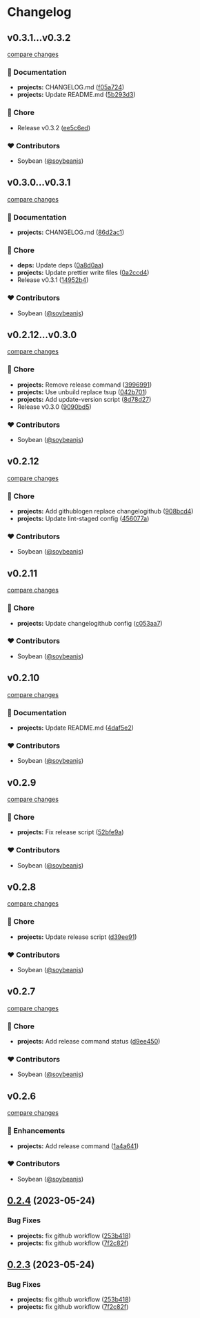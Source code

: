 # Changelog

## v0.3.1...v0.3.2

[compare changes](https://github.com/honghuangdc/soybean-cli/compare/v0.3.1...v0.3.2)

### 📖 Documentation

- **projects:** CHANGELOG.md ([f05a724](https://github.com/honghuangdc/soybean-cli/commit/f05a724))
- **projects:** Update README.md ([5b293d3](https://github.com/honghuangdc/soybean-cli/commit/5b293d3))

### 🏡 Chore

- Release v0.3.2 ([ee5c6ed](https://github.com/honghuangdc/soybean-cli/commit/ee5c6ed))

### ❤️ Contributors

- Soybean ([@soybeanjs](http://github.com/soybeanjs))

## v0.3.0...v0.3.1

[compare changes](https://github.com/honghuangdc/soybean-cli/compare/v0.3.0...v0.3.1)

### 📖 Documentation

- **projects:** CHANGELOG.md ([86d2ac1](https://github.com/honghuangdc/soybean-cli/commit/86d2ac1))

### 🏡 Chore

- **deps:** Update deps ([0a8d0aa](https://github.com/honghuangdc/soybean-cli/commit/0a8d0aa))
- **projects:** Update prettier write files ([0a2ccd4](https://github.com/honghuangdc/soybean-cli/commit/0a2ccd4))
- Release v0.3.1 ([14952b4](https://github.com/honghuangdc/soybean-cli/commit/14952b4))

### ❤️ Contributors

- Soybean ([@soybeanjs](http://github.com/soybeanjs))

## v0.2.12...v0.3.0

[compare changes](https://github.com/honghuangdc/soybean-cli/compare/v0.2.12...v0.3.0)

### 🏡 Chore

- **projects:** Remove release command ([3996991](https://github.com/honghuangdc/soybean-cli/commit/3996991))
- **projects:** Use unbuild replace tsup ([042b701](https://github.com/honghuangdc/soybean-cli/commit/042b701))
- **projects:** Add update-version script ([8d78d27](https://github.com/honghuangdc/soybean-cli/commit/8d78d27))
- Release v0.3.0 ([9090bd5](https://github.com/honghuangdc/soybean-cli/commit/9090bd5))

### ❤️ Contributors

- Soybean ([@soybeanjs](http://github.com/soybeanjs))

## v0.2.12

[compare changes](https://github.com/honghuangdc/soybean-cli/compare/v0.2.11...v0.2.12)


### 🏡 Chore

  - **projects:** Add githublogen replace changelogithub ([908bcd4](https://github.com/honghuangdc/soybean-cli/commit/908bcd4))
  - **projects:** Update lint-staged config ([456077a](https://github.com/honghuangdc/soybean-cli/commit/456077a))

### ❤️  Contributors

- Soybean ([@soybeanjs](http://github.com/soybeanjs))

## v0.2.11

[compare changes](https://github.com/honghuangdc/soybean-cli/compare/v0.2.10...v0.2.11)


### 🏡 Chore

  - **projects:** Update changelogithub config ([c053aa7](https://github.com/honghuangdc/soybean-cli/commit/c053aa7))

### ❤️  Contributors

- Soybean ([@soybeanjs](http://github.com/soybeanjs))

## v0.2.10

[compare changes](https://github.com/honghuangdc/soybean-cli/compare/v0.2.9...v0.2.10)


### 📖 Documentation

  - **projects:** Update README.md ([4daf5e2](https://github.com/honghuangdc/soybean-cli/commit/4daf5e2))

### ❤️  Contributors

- Soybean ([@soybeanjs](http://github.com/soybeanjs))

## v0.2.9

[compare changes](https://github.com/honghuangdc/soybean-cli/compare/v0.2.8...v0.2.9)


### 🏡 Chore

  - **projects:** Fix release script ([52bfe9a](https://github.com/honghuangdc/soybean-cli/commit/52bfe9a))

### ❤️  Contributors

- Soybean ([@soybeanjs](http://github.com/soybeanjs))

## v0.2.8

[compare changes](https://github.com/honghuangdc/soybean-cli/compare/v0.2.7...v0.2.8)


### 🏡 Chore

  - **projects:** Update release script ([d39ee91](https://github.com/honghuangdc/soybean-cli/commit/d39ee91))

### ❤️  Contributors

- Soybean ([@soybeanjs](http://github.com/soybeanjs))

## v0.2.7

[compare changes](https://github.com/honghuangdc/soybean-cli/compare/v0.2.6...v0.2.7)


### 🏡 Chore

  - **projects:** Add release command status ([d9ee450](https://github.com/honghuangdc/soybean-cli/commit/d9ee450))

### ❤️  Contributors

- Soybean ([@soybeanjs](http://github.com/soybeanjs))

## v0.2.6

[compare changes](https://github.com/honghuangdc/soybean-cli/compare/v0.2.5...v0.2.6)


### 🚀 Enhancements

  - **projects:** Add release command ([1a4a641](https://github.com/honghuangdc/soybean-cli/commit/1a4a641))

### ❤️  Contributors

- Soybean ([@soybeanjs](http://github.com/soybeanjs))

## [0.2.4](https://github.com/soybeanjs/cli/compare/v0.2.3...v0.2.4) (2023-05-24)


### Bug Fixes

* **projects:** fix github workflow ([253b418](https://github.com/soybeanjs/cli/commit/253b418925ff181f06a8eec775357c92fa874a2c))
* **projects:** fix github workflow ([7f2c82f](https://github.com/soybeanjs/cli/commit/7f2c82f16fd1c41cc7748d67cf13aa120b2c9207))

## [0.2.3](https://github.com/soybeanjs/cli/compare/v0.2.2...v0.2.3) (2023-05-24)


### Bug Fixes

* **projects:** fix github workflow ([253b418](https://github.com/soybeanjs/cli/commit/253b418925ff181f06a8eec775357c92fa874a2c))
* **projects:** fix github workflow ([7f2c82f](https://github.com/soybeanjs/cli/commit/7f2c82f16fd1c41cc7748d67cf13aa120b2c9207))